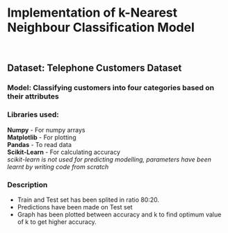 # Implementation of k-Nearest Neighbour Classification Model <br/><br/>
## Dataset: Telephone Customers Dataset<br/>
### Model: Classifying customers into four categories based on their attributes<br/>
### Libraries used:<br/>
**Numpy** - For numpy arrays<br/>
**Matplotlib** - For plotting<br/>
**Pandas** - To read data<br/>
**Scikit-Learn** - For calculating accuracy<br/>
*scikit-learn is not used for predicting modelling, parameters have been learnt by writing code from scratch*<br/>

### Description
- Train and Test set has been splited in ratio 80:20.
- Predictions have been made on Test set
- Graph has been plotted between accuracy and k to find optimum value of k to get higher accuracy.

